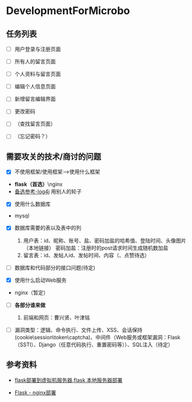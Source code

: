 # DevelopmentForMicrobo

## 任务列表

- [ ] 用户登录与注册页面

- [ ] 所有人的留言页面

- [ ] 个人资料与留言页面

- [ ] 编辑个人信息页面

- [ ] 新增留言编辑界面

- [ ] 更改密码

- [ ] （查找留言页面）

- [ ] （忘记密码？）

## 需要攻关的技术/商讨的问题

- [x] 不使用框架/使用框架-->使用什么框架
- **flask（首选）**\nginx
- [备选参考-log4j](https://blog.csdn.net/weixin_51194266/article/details/125524303?spm=1001.2014.3001.5502) 用别人的轮子

- [x] 使用什么数据库
- mysql

- [x] 数据库需要的表以及表中的列
  1. 用户表：id、昵称、账号、盐、密码加盐的哈希值、登陆时间、头像图片（本地链接）
   密码加盐：注册时的post请求时间生成随机数加盐
  2. 留言表：id、发帖人id、发帖时间、内容（、点赞待选）

- [ ] 数据库和代码部分的接口问题(待定)

- [x] 使用什么启动Web服务
- nginx（暂定）

- [ ] **各部分谁来做**
  1. 前端和网页：曹兴贤、叶津铭

- [ ] 漏洞类型：逻辑、命令执行、文件上传、XSS、会话保持(cookie\session\token\captcha)、中间件（Web服务或框架漏洞：Flask（SSTI）、Django（任意代码执行、重置密码等））、SQL注入（待定）

## 参考资料

- [flask部署到虚拟机服务器,flask 本地服务器部署](https://blog.csdn.net/weixin_29994499/article/details/119631320)

- [Flask - nginx部署](https://blog.csdn.net/qq_33962481/article/details/114375048)